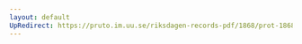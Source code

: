 ```yaml
---
layout: default
UpRedirect: https://pruto.im.uu.se/riksdagen-records-pdf/1868/prot-1868--ak--317/prot-1868--ak--317_023.pdf
---
```

